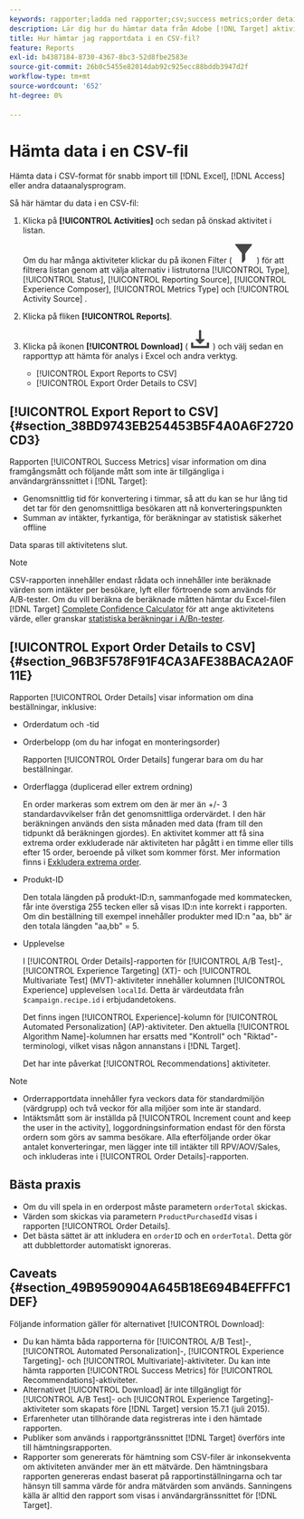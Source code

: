 ```yaml
---
keywords: rapporter;ladda ned rapporter;csv;success metrics;order details
description: Lär dig hur du hämtar data från Adobe [!DNL Target] aktiviteter i ett CVS-format för snabb import till Excel, Access eller andra dataanalysprogram.
title: Hur hämtar jag rapportdata i en CSV-fil?
feature: Reports
exl-id: b4387184-8730-4367-8bc3-52d8fbe2583e
source-git-commit: 26b0c5455e82014dab92c925ecc88bddb3947d2f
workflow-type: tm+mt
source-wordcount: '652'
ht-degree: 0%

---
```


# Hämta data i en CSV-fil

Hämta data i CSV-format för snabb import till [!DNL Excel], [!DNL Access] eller andra dataanalysprogram.

Så här hämtar du data i en CSV-fil:

1. Klicka på **[!UICONTROL Activities]** och sedan på önskad aktivitet i listan.

   Om du har många aktiviteter klickar du på ikonen Filter ( ![Filterikon](/help/main/assets/icons/Filter.svg) ) för att filtrera listan genom att välja alternativ i listrutorna [!UICONTROL Type], [!UICONTROL Status], [!UICONTROL Reporting Source], [!UICONTROL Experience Composer], [!UICONTROL Metrics Type] och [!UICONTROL Activity Source] .

1. Klicka på fliken **[!UICONTROL Reports]**.
1. Klicka på ikonen **[!UICONTROL Download]** ( ![ikonen Hämta](/help/main/assets/icons/Download.svg) ) och välj sedan en rapporttyp att hämta för analys i Excel och andra verktyg.

   * [!UICONTROL Export Reports to CSV]
   * [!UICONTROL Export Order Details to CSV]

## [!UICONTROL Export Report to CSV] {#section_38BD9743EB254453B5F4A0A6F2720CD3}

Rapporten [!UICONTROL Success Metrics] visar information om dina framgångsmått och följande mått som inte är tillgängliga i användargränssnittet i [!DNL Target]:

* Genomsnittlig tid för konvertering i timmar, så att du kan se hur lång tid det tar för den genomsnittliga besökaren att nå konverteringspunkten
* Summan av intäkter, fyrkantiga, för beräkningar av statistisk säkerhet offline

Data sparas till aktivitetens slut.

>[!NOTE]
>
>CSV-rapporten innehåller endast rådata och innehåller inte beräknade värden som intäkter per besökare, lyft eller förtroende som används för A/B-tester. Om du vill beräkna de beräknade måtten hämtar du Excel-filen [!DNL Target] [Complete Confidence Calculator](/help/main/assets/complete_confidence_calculator.xlsx) för att ange aktivitetens värde, eller granskar [statistiska beräkningar i A/Bn-tester](/help/main/c-reports/statistical-methodology/statistical-calculations.md).

## [!UICONTROL Export Order Details to CSV] {#section_96B3F578F91F4CA3AFE38BACA2A0F11E}

Rapporten [!UICONTROL Order Details] visar information om dina beställningar, inklusive:

* Orderdatum och -tid
* Orderbelopp (om du har infogat en monteringsorder)

  Rapporten [!UICONTROL Order Details] fungerar bara om du har beställningar.

* Orderflagga (duplicerad eller extrem ordning)

  En order markeras som extrem om den är mer än +/- 3 standardavvikelser från det genomsnittliga ordervärdet. I den här beräkningen används den sista månaden med data (fram till den tidpunkt då beräkningen gjordes). En aktivitet kommer att få sina extrema order exkluderade när aktiviteten har pågått i en timme eller tills efter 15 order, beroende på vilket som kommer först. Mer information finns i [Exkludera extrema order](/help/main/c-reports/c-report-settings/excluding-extreme-orders.md#task_2AE7743FFCDD466DAEEB720BE5F33DAA).

* Produkt-ID

  Den totala längden på produkt-ID:n, sammanfogade med kommatecken, får inte överstiga 255 tecken eller så visas ID:n inte korrekt i rapporten. Om din beställning till exempel innehåller produkter med ID:n &quot;aa, bb&quot; är den totala längden &quot;aa,bb&quot; = 5.

* Upplevelse

  I [!UICONTROL Order Details]-rapporten för [!UICONTROL A/B Test]-, [!UICONTROL Experience Targeting] (XT)- och [!UICONTROL Multivariate Test] (MVT)-aktiviteter innehåller kolumnen [!UICONTROL Experience] upplevelsen `localId`. Detta är värdeutdata från `$campaign.recipe.id` i erbjudandetokens.

  Det finns ingen [!UICONTROL Experience]-kolumn för [!UICONTROL Automated Personalization] (AP)-aktiviteter. Den aktuella [!UICONTROL Algorithm Name]-kolumnen har ersatts med &quot;Kontroll&quot; och &quot;Riktad&quot;-terminologi, vilket visas någon annanstans i [!DNL Target].

  Det har inte påverkat [!UICONTROL Recommendations] aktiviteter.

>[!NOTE]
>
>* Orderrapportdata innehåller fyra veckors data för standardmiljön (värdgrupp) och två veckor för alla miljöer som inte är standard.
>* Intäktsmått som är inställda på [!UICONTROL Increment count and keep the user in the activity], loggordningsinformation endast för den första ordern som görs av samma besökare. Alla efterföljande order ökar antalet konverteringar, men lägger inte till intäkter till RPV/AOV/Sales, och inkluderas inte i [!UICONTROL Order Details]-rapporten.

## Bästa praxis

* Om du vill spela in en orderpost måste parametern `orderTotal` skickas.
* Värden som skickas via parametern `ProductPurchasedId` visas i rapporten [!UICONTROL Order Details].
* Det bästa sättet är att inkludera en `orderID` och en `orderTotal`. Detta gör att dubblettorder automatiskt ignoreras.

## Caveats {#section_49B9590904A645B18E694B4EFFFC1DEF}

Följande information gäller för alternativet [!UICONTROL Download]:

* Du kan hämta båda rapporterna för [!UICONTROL A/B Test]-, [!UICONTROL Automated Personalization]-, [!UICONTROL Experience Targeting]- och [!UICONTROL Multivariate]-aktiviteter. Du kan inte hämta rapporten [!UICONTROL Success Metrics] för [!UICONTROL Recommendations]-aktiviteter.
* Alternativet [!UICONTROL Download] är inte tillgängligt för [!UICONTROL A/B Test]- och [!UICONTROL Experience Targeting]-aktiviteter som skapats före [!DNL Target] version 15.7.1 (juli 2015).
* Erfarenheter utan tillhörande data registreras inte i den hämtade rapporten.
* Publiker som används i rapportgränssnittet [!DNL Target] överförs inte till hämtningsrapporten.
* Rapporter som genererats för hämtning som CSV-filer är inkonsekventa om aktiviteten använder mer än ett mätvärde. Den hämtningsbara rapporten genereras endast baserat på rapportinställningarna och tar hänsyn till samma värde för andra mätvärden som används. Sanningens källa är alltid den rapport som visas i användargränssnittet för [!DNL Target].
